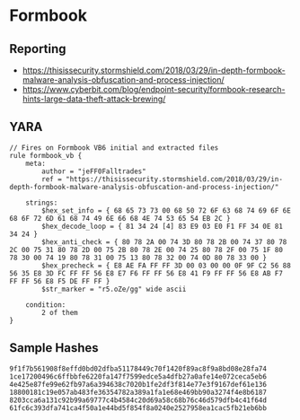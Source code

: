 # Formbook

## Reporting
* https://thisissecurity.stormshield.com/2018/03/29/in-depth-formbook-malware-analysis-obfuscation-and-process-injection/
* https://www.cyberbit.com/blog/endpoint-security/formbook-research-hints-large-data-theft-attack-brewing/

## YARA
```yara
// Fires on Formbook VB6 initial and extracted files
rule formbook_vb {
    meta:
        author = "jeFF0Falltrades"
        ref = "https://thisissecurity.stormshield.com/2018/03/29/in-depth-formbook-malware-analysis-obfuscation-and-process-injection/"

    strings:
        $hex_set_info = { 68 65 73 73 00 68 50 72 6F 63 68 74 69 6F 6E 68 6F 72 6D 61 68 74 49 6E 66 68 4E 74 53 65 54 EB 2C }
        $hex_decode_loop = { 81 34 24 [4] 83 E9 03 E0 F1 FF 34 0E 81 34 24 }
        $hex_anti_check = { 80 78 2A 00 74 3D 80 78 2B 00 74 37 80 78 2C 00 75 31 80 78 2D 00 75 2B 80 78 2E 00 74 25 80 78 2F 00 75 1F 80 78 30 00 74 19 80 78 31 00 75 13 80 78 32 00 74 0D 80 78 33 00 }
        $hex_precheck = { E8 AE FA FF FF 3D 00 03 00 00 0F 9F C2 56 88 56 35 E8 3D FC FF FF 56 E8 E7 F6 FF FF 56 E8 41 F9 FF FF 56 E8 AB F7 FF FF 56 E8 F5 DE FF FF }
        $str_marker = "r5.oZe/gg" wide ascii

    condition:
        2 of them
}
```

## Sample Hashes
```
9f1f7b561908f8effd0bd02dfba51178449c70f1420f89ac8f9a8bd08e28fa74
1ce17200496c6ffbbfe6220fa147f7599edce5a4dfb27a0afe14e072ceca5eb6
4e425e87fe99e62fb97a6a394638c7020b1fe2df3f814e77e3f9167def61e136
18800181c19e057ab483fe36354782a389a1fa1e68e469bb90a3274f4e8b6187
8203cca6a131c92b99a69777c4b4584c20d69a58c68b76c46d579dfb4c41f64d
61fc6c393dfa741ca4f50a1e44bd5f854f8a0240e2527958ea1cac5fb21eb6bb
```
